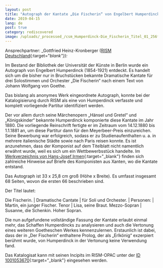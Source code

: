 ```yaml
---
layout: post
title: "Autograph der Kantate „Die Fischerin“ von Engelbert Humperdinck gefunden"
date: 2019-04-15
lang: de
post: true
category: rediscovered
image: /uploads/_processed_/csm_Humperdinck-Die_Fischerin_Titel_01_256f957a75.jpg
---
```



Ansprechpartner: _Gottfried Heinz-Kronberger ([RISM Deutschland](http://de.rism.info/de/home.html){:target="_blank"}):_

Im Bestand der Bibliothek der Universität der Künste in Berlin wurde ein Autograph von Engelbert Humperdinck (1854-1921) entdeckt. Es handelt sich um die bisher nur in Bruchstücken bekannte Dramatische Kantate für drei Solostimmen und Orchester „Die Fischerin“ nach einem Text von Johann Wolfgang von Goethe.

Das bislang als anonymes Werk eingeordnete Autograph, konnte bei der Katalogisierung durch RISM als eine von Humperdinck verfasste und komplett vorliegende Partitur identifiziert werden.

Der vor allem durch seine Märchenopern „Hänsel und Gretel“ und „Königskinder“ bekannte Humperdinck komponierte diese Kantate im Jahr 1880. Die vorliegende Reinschrift fertigte er im Zeitraum vom 14.12.1880 bis 1.1.1881 an, um diese Partitur dann für den Meyerbeer-Preis einzureichen. Seine Bewerbung war erfolgreich, sodass er zu Studienaufenthalten u. a. in mehrere italienische Städte sowie nach Paris reisen konnte. Es ist anzunehmen, dass der Komponist auf dem Titelblatt nicht namentlich erwähnt wurde, weil es sich um ein Wettbewerbsstück handelte. Im [Werkverzeichnis von Hans-Josef Irmen](https://opac.rism.info/search?id=lit30027449&View=rism){:target="_blank"} finden sich zahlreiche Hinweise auf Briefe des Komponisten aus Xanten, wo die Kantate entstand.

Das Autograph ist 33 x 25,8 cm groß (Höhe x Breite). Es umfasst insgesamt 68 Seiten, wovon die ersten 66 beschrieben sind.

Der Titel lautet:

Die Fischerin. | Dramatische Cantate | für Soli und Orchester. | Personen: | Martin, ein junger Fischer. Tenor | Lisa, seine Braut. Mezzo-Sopran | Susanne, die Schenkin. Hoher Sopran.

Die nun aufgefundene vollständige Fassung der Kantate erlaubt einmal mehr, das Schaffen Humperdincks zu analysieren und auch die Vertonung eines weiteren Goetheschen Werkes kennenzulernen. Erstaunlich ist dabei, dass der in „Der Fischerin“ enthaltene Prolog, der als „Erlkönig“ exzerpiert berühmt wurde, von Humperdinck in der Vertonung keine Verwendung fand.

Das Katalogisat kann mit seinen Incipits im RISM-OPAC unter der [ID 1001053670](https://opac.rism.info/search?id=1001053670&View=rism&Language=de){:target="_blank"} eingesehen werden.



<script type="text/javascript">var switchTo5x=true;</script><script type="text/javascript" src="http://w.sharethis.com/button/buttons.js"></script><script type="text/javascript">stLight.options({publisher: "9b601438-1ce1-49d8-bfd7-9cff5df54c17", doNotHash: false, doNotCopy: false, hashAddressBar: false});</script>


